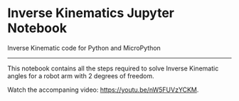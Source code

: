 # Inverse Kinematics Jupyter Notebook
Inverse Kinematic code for Python and MicroPython

---

This notebook contains all the steps required to solve Inverse Kinematic angles for a robot arm with 2 degrees of freedom.

Watch the accompaning video: <https://youtu.be/nW5FUVzYCKM>.

